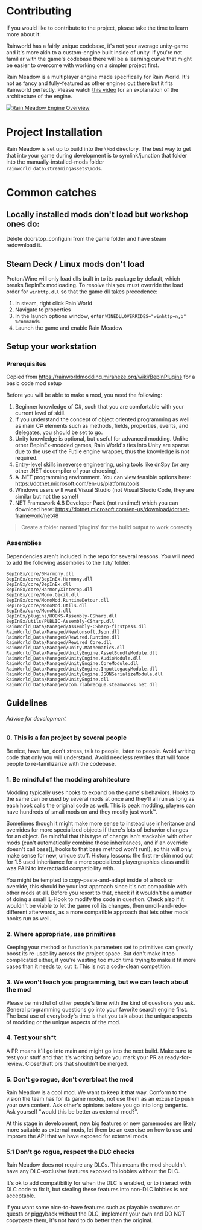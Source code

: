 # Contributing

If you would like to contribute to the project, please take the time to learn more about it:

Rainworld has a fairly unique codebase, it's not your average unity-game and it's more akin to a custom-engine built inside of unity. If you're not familiar with the game's codebase there will be a learning curve that might be easier to overcome with working on a simpler project first.

Rain Meadow is a multiplayer engine made specifically for Rain World. It's not as fancy and fully-featured as other engines out there but it fits Rainworld perfectly. Please watch [this video](https://www.youtube.com/watch?v=-_WsvZAkFZI) for an explanation of the architecture of the engine.

[![Rain Meadow Engine Overview](https://img.youtube.com/vi/-_WsvZAkFZI/0.jpg)](https://www.youtube.com/watch?v=-_WsvZAkFZI)

# Project Installation

Rain Meadow is set up to build into the `\Mod` directory. The best way to get that into your game during development is to symlink/junction that folder into the manually-installed-mods folder `rainworld_data\streamingassets\mods`.

# Common catches
## Locally installed mods don't load but workshop ones do:

Delete doorstop_config.ini from the game folder and have steam redownload it.

## Steam Deck / Linux mods don't load

Proton/Wine will only load dlls built in to its package by default, which breaks BepInEx modloading. To resolve this you must override the load order for `winhttp.dll` so that the game dll takes precedence:
1. In steam, right click Rain World
2. Navigate to properties
3. In the launch options window, enter `WINEDLLOVERRIDES="winhttp=n,b" %command%`
4. Launch the game and enable Rain Meadow

## Setup your workstation

### Prerequisites

Copied from https://rainworldmodding.miraheze.org/wiki/BepInPlugins for a basic code mod setup

Before you will be able to make a mod, you need the following:

1. Beginner knowledge of C#, such that you are comfortable with your current level of skill.
2. If you understand the concept of object oriented programming as well as main C# elements such as methods, fields, properties, events, and delegates, you should be set to go.
3. Unity knowledge is optional, but useful for advanced modding. Unlike other BepInEx-modded games, Rain World's ties into Unity are sparse due to the use of the Futile engine wrapper, thus the knowledge is not required.
4. Entry-level skills in reverse engineering, using tools like dnSpy (or any other .NET decompiler of your choosing).
5. A .NET programming environment. You can view feasible options here: https://dotnet.microsoft.com/en-us/platform/tools
6. Windows users will want Visual Studio (not Visual Studio Code, they are similar but not the same!)
6. NET Framework 4.8 Developer Pack (not runtime!) which you can download here: https://dotnet.microsoft.com/en-us/download/dotnet-framework/net48
	
> Create a folder named 'plugins' for the build output to work correctly

### Assemblies

Dependencies aren't included in the repo for several reasons. You will need to add the following assemblies to the `lib/` folder:

```
BepInEx/core/0Harmony.dll
BepInEx/core/BepInEx.Harmony.dll
BepInEx/core/BepInEx.dll
BepInEx/core/HarmonyXInterop.dll
BepInEx/core/Mono.Cecil.dll
BepInEx/core/MonoMod.RuntimeDetour.dll
BepInEx/core/MonoMod.Utils.dll
BepInEx/core/MonoMod.dll
BepInEx/plugins/HOOKS-Assembly-CSharp.dll
BepInEx/utils/PUBLIC-Assembly-CSharp.dll
RainWorld_Data/Managed/Assembly-CSharp-firstpass.dll
RainWorld_Data/Managed/Newtonsoft.Json.dll
RainWorld_Data/Managed/Rewired.Runtime.dll
RainWorld_Data/Managed/Rewired_Core.dll
RainWorld_Data/Managed/Unity.Mathematics.dll
RainWorld_Data/Managed/UnityEngine.AssetBundleModule.dll
RainWorld_Data/Managed/UnityEngine.AudioModule.dll
RainWorld_Data/Managed/UnityEngine.CoreModule.dll
RainWorld_Data/Managed/UnityEngine.InputLegacyModule.dll
RainWorld_Data/Managed/UnityEngine.JSONSerializeModule.dll
RainWorld_Data/Managed/UnityEngine.dll
RainWorld_Data/Managed/com.rlabrecque.steamworks.net.dll
```

## Guidelines
###### Advice for development

### 0. This is a fan project by several people
Be nice, have fun, don't stress, talk to people, listen to people. Avoid writing code that only you will understand. Avoid needless rewrites that will force people to re-familizarize with the codebase.

### 1. Be mindful of the modding architecture
Modding typically uses hooks to expand on the game's behaviors. Hooks to the same can be used by several mods at once and they'll all run as long as each hook calls the original code as well. This is peak modding, players can have hundreds of small mods on and they mostly just work:tm:.

Sometimes though it might make more sense to instead use inheritance and overrides for more specialized objects if there's lots of behavior changes for an object. Be mindful that this type of change isn't stackable with other mods (can't automatically combine those inheritances, and if an override doesn't call base(), hooks to that base method won't run!), so this will only make sense for new, unique stuff. History lessons: the first re-skin mod out for 1.5 used inheritance for a more specialized playergraphics class and it was PAIN to interact/add compatibility with.

You might be tempted to copy-paste-and-adapt inside of a hook or override, this should be your last approach since it's not compatible with other mods at all. Before you resort to that, check if it wouldn't be a matter of doing a small IL-Hook to modify the code in question. Check also if it wouldn't be viable to let the game roll its changes, then unroll-and-redo-different afterwards, as a more compatible approach that lets other mods' hooks run as well.

### 2. Where appropriate, use primitives
Keeping your method or function's parameters set to primitives can greatly boost its re-usability across the project space. But don't make it too complicated either, if you're wasting too much time trying to make it fit more cases than it needs to, cut it. This is not a code-clean competition.

### 3. We won't teach you programming, but we can teach about the mod
Please be mindful of other people's time with the kind of questions you ask. General programming questions go into your favorite search engine first. The best use of everybody's time is that you talk about the unique aspects of modding or the unique aspects of the mod.

### 4. Test your sh\*t
A PR means it'll go into main and might go into the next build. Make sure to test your stuff and that it's working before you mark your PR as ready-for-review. Close/draft prs that shouldn't be merged.

### 5. Don't go rogue, don't overbloat the mod
Rain Meadow is a cool mod. We want to keep it that way. Conform to the vision the team has for its game modes, not use them as an excuse to push your own content. Ask other's opinions before you go into long tangents. Ask yourself "would this be better as external mod?".

At this stage in development, new big features or new gamemodes are likely more suitable as external mods, let them be an exercise on how to use and improve the API that we have exposed for external mods.

### 5.1 Don't go rogue, respect the DLC checks
Rain Meadow does not require any DLCs. This means the mod shouldn't have any DLC-exclusive features exposed to lobbies without the DLC.

It's ok to add compatibility for when the DLC is enabled, or to interact with DLC code to fix it, but stealing these features into non-DLC lobbies is not acceptable.

If you want some nice-to-have features such as playable creatures or quests or piggyback without the DLC, implement your own and DO NOT copypaste them, it's not hard to do better than the original.
